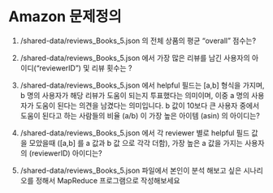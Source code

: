 # Amazon 문제정의
1. /shared-data/reviews_Books_5.json 의 전체 상품의 평균 “overall” 점수는?

2. /shared-data/reviews_Books_5.json 에서 가장 많은 리뷰를 남긴 사용자의 아이디(“reviewerID”) 및 리뷰 횟수는 ?

3. /shared-data/reviews_Books_5.json 에서 helpful 필드는 [a,b] 형식을 가지며, b 명의 사용자가 해당 리뷰가 도움이 되는지 투표했다는 의미이며, 이중 a 명의 사용자가 도움이 된다는 의견을 남겼다는 의미입니다. b 값이 10보다 큰 사용자 중에서 도움이 된다고 하는 사람들의 비율 (a/b) 이 가장 높은 아이템 (asin) 의 아이디는?

 4. /shared-data/reviews_Books_5.json 에서 각 reviewer 별로 helpful 필드 값을 모았을때 ([a,b] 를 a 값과 b 값 으로 각각 더함), 가장 높은 a 값을 가지는 사용자의 (reviewerID) 아이디는?

5. /shared-data/reviews_Books_5.json 파일에서 본인이 분석 해보고 싶은 시나리오를 정해서 MapReduce 프로그램으로 작성해보세요
